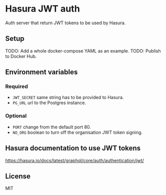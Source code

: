 # Hasura JWT auth

Auth server that return JWT tokens to be used by Hasura.

## Setup

TODO: Add a whole docker-compose YAML as an example.
TODO: Publish to Docker Hub.

## Environment variables

### Required

* `JWT_SECRET` same string has to be provided to Hasura.
* `PG_URL` url to the Postgres instance.

### Optional

* `PORT` change from the default port 80.
* `NO_ORG` boolean to turn off the organisation JWT token signing.

## Hasura documentation to use JWT tokens

https://hasura.io/docs/latest/graphql/core/auth/authentication/jwt/

## License

MIT
